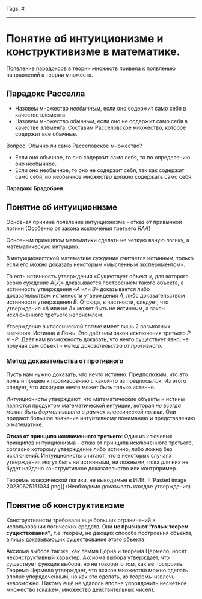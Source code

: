 Tags: #

---
# Понятие об интуиционизме и конструктивизме в математике.

Появление парадоксов в теории множеств привела к появлению направлений в теории множеств.

## Парадокс Расселла
* Назовем множество *необычным*, если оно содержит само себя в качестве элемента.
* Назовем множество *обычным*, если оно не содержит само себя в качестве элемента.
Составим Расселовское множество, которое содержит все обычные.

Вопрос: Обычно ли само Расселовское множество?
* Если оно обычное, то оно содержит само себя, то по определению оно необычное.
* Если оно необычное, то оно не содержит себя, так как содержит само себя, но необычное множество должно содержать само себя.

**Парадокс Брадобрея**

## Понятие об интуиционизме
Основная причина появление интуиционизма - отказ от привычной логики (Особенно от закона исключения третьего $RAA$)

Основным принципом математики сделать не четкую явную логику, а математическую интуицию. 

В интуиционистской математике суждение считается истинным, только если его можно доказать некоторым «мысленным экспериментом». 

То есть истинность утверждения «Существует объект $x$, для которого верно суждение $A(x)$» доказывается построением такого объекта, а истинность утверждения «$A$ или $B$» доказывается либо доказательством истинности утверждения $A$, либо доказательством истинности утверждения $B$. Отсюда, в частности, следует, что утверждение «$A$ или не $A$» может быть не истинным, а закон исключённого третьего неприемлем.

Утверждение в классической логике имеет лишь 2 возможных значения: Истинна и Ложь. Это даёт нам закон исключения третьего $P \lor \neg P$. Даёт нам возможность доказать, что нечто существует явно, не получая сам объект - *метод доказательства от противного*. 

### Метод доказательства от противного
Пусть нам нужно доказать, что нечто истинно. Предположим, что это ложь и придем к противоречию с какой-то из предпосылок. Из этого следует, что исходное нечто может быть только истинно.

Интуиционисты утверждают, что математические объекты и истины являются продуктом математической интуиции, которая *не всегда может быть формализована в рамках классической логики*. Они придают большое значение интуитивному пониманию и представлению о математике.

**Отказ от принципа исключенного третьего**: Один из ключевых принципов интуиционизма - отказ от принципа исключенного третьего, согласно которому утверждение либо истинно, либо ложно без исключений. Интуиционисты считают, что в некоторых случаях утверждения могут быть ни истинными, ни ложными, пока для них не будет найдено конструктивное доказательство или контрпример.

Теоремы классической логики, не выводимые в ИИВ:
![[Pasted image 20230625151034.png]]
(Необходимо доказывать каждое утверждение)

## Понятие об конструктивизме
Конструктивисты требовали еще больших ограничений в использовании логических средств. Они **не признают “голых теорем существования”**, т.е. теорем, не дающих способа построения объекта, а лишь доказывающих существование этого объекта.

Аксиома выбора так же, как лемма Цорна и теорема Цермело, носят неконструктивный характер. Аксиома выбора утверждает, что существует функция выбора, но не говорит о том, как её построить. Теорема Цермело утверждает, что всякое множество можно сделать вполне упорядоченным,
но как это сделать, из теоремы извлечь невозможно. Никому ещё не удалось вполне упорядочить несчётное множество (скажем, множество действительных чисел).